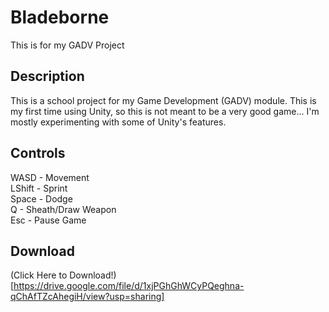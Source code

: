 # Bladeborne
This is for my GADV Project

## Description
This is a school project for my Game Development (GADV) module. This is my first time using Unity, so this is not meant to be a very good game... I'm mostly experimenting with some of Unity's features.

## Controls
WASD - Movement <br>
LShift - Sprint <br>
Space - Dodge <br>
Q - Sheath/Draw Weapon <br>
Esc - Pause Game <br>

## Download
(Click Here to Download!)[https://drive.google.com/file/d/1xjPGhGhWCyPQeghna-qChAfTZcAhegiH/view?usp=sharing]
